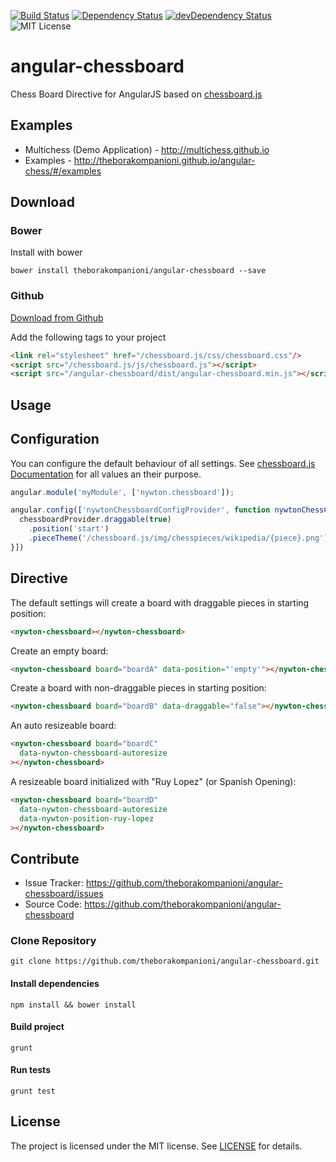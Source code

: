 [![Build Status](https://api.travis-ci.org/theborakompanioni/angular-chessboard.png?branch=master)](https://travis-ci.org/theborakompanioni/angular-chessboard)
[![Dependency Status](https://david-dm.org/theborakompanioni/angular-chessboard.svg)](https://david-dm.org/theborakompanioni/angular-chessboard)
[![devDependency Status](https://david-dm.org/theborakompanioni/angular-chessboard/dev-status.svg)](https://david-dm.org/theborakompanioni/angular-chessboard#info=devDependencies)
![MIT License](https://img.shields.io/badge/license-MIT-blue.svg)

angular-chessboard
==================

Chess Board Directive for AngularJS based on [chessboard.js](http://chessboardjs.com/)

Examples
------------
- Multichess (Demo Application) - <http://multichess.github.io>
- Examples - <http://theborakompanioni.github.io/angular-chess/#/examples>

Download
------------

### Bower
Install with bower
```
bower install theborakompanioni/angular-chessboard --save
```

### Github
[Download from Github](https://github.com/theborakompanioni/angular-chessboard/releases)


Add the following tags to your project
```html
<link rel="stylesheet" href="/chessboard.js/css/chessboard.css"/>
<script src="/chessboard.js/js/chessboard.js"></script>
<script src="/angular-chessboard/dist/angular-chessboard.min.js"></script>
```
Usage
------------

## Configuration
You can configure the default behaviour of all settings. See [chessboard.js Documentation](http://chessboardjs.com/docs)
for all values an their purpose.

```javascript
angular.module('myModule', ['nywton.chessboard']);
```
```javascript
angular.config(['nywtonChessboardConfigProvider', function nywtonChessConfigConfig(chessboardProvider) {
  chessboardProvider.draggable(true)
    .position('start')
    .pieceTheme('/chessboard.js/img/chesspieces/wikipedia/{piece}.png');
}])
```

## Directive
The default settings will create a board with draggable pieces in starting position:
```html
<nywton-chessboard></nywton-chessboard>
```

Create an empty board:
```html
<nywton-chessboard board="boardA" data-position="'empty'"></nywton-chessboard>
```

Create a board with non-draggable pieces in starting position:
```html
<nywton-chessboard board="boardB" data-draggable="false"></nywton-chessboard>
```

An auto resizeable board:
```html
<nywton-chessboard board="boardC" 
  data-nywton-chessboard-autoresize
></nywton-chessboard>
```

A resizeable board initialized with "Ruy Lopez" (or Spanish Opening):
```html
<nywton-chessboard board="boardD" 
  data-nywton-chessboard-autoresize
  data-nywton-position-ruy-lopez
></nywton-chessboard>
```

Contribute
------------

- Issue Tracker: https://github.com/theborakompanioni/angular-chessboard/issues
- Source Code: https://github.com/theborakompanioni/angular-chessboard

### Clone Repository
`git clone https://github.com/theborakompanioni/angular-chessboard.git`

#### Install dependencies

`npm install && bower install`

#### Build project

`grunt`

#### Run tests

`grunt test`


License
-------

The project is licensed under the MIT license. See
[LICENSE](https://github.com/theborakompanioni/angular-chessboard/blob/master/LICENSE) for details.
